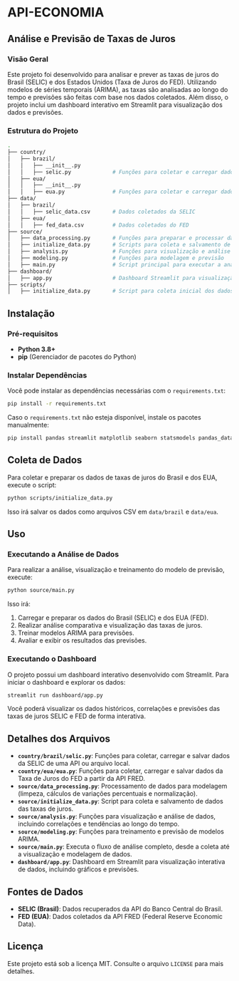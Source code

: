 # API-ECONOMIA

## Análise e Previsão de Taxas de Juros

### Visão Geral

Este projeto foi desenvolvido para analisar e prever as taxas de juros do Brasil (SELIC) e dos Estados Unidos (Taxa de Juros do FED). Utilizando modelos de séries temporais (ARIMA), as taxas são analisadas ao longo do tempo e previsões são feitas com base nos dados coletados. Além disso, o projeto inclui um dashboard interativo em Streamlit para visualização dos dados e previsões.

### Estrutura do Projeto

```bash
.
├── country/
│   ├── brazil/
│   │   ├── __init__.py     
│   │   ├── selic.py             # Funções para coletar e carregar dados da SELIC
│   ├── eua/
│   │   ├── __init__.py     
│   │   ├── eua.py               # Funções para coletar e carregar dados do FED
├── data/
│   ├── brazil/
│   │   ├── selic_data.csv       # Dados coletados da SELIC
│   ├── eua/
│   │   ├── fed_data.csv         # Dados coletados do FED
├── source/
│   ├── data_processing.py       # Funções para preparar e processar dados para modelagem
│   ├── initialize_data.py       # Scripts para coleta e salvamento de dados
│   ├── analysis.py              # Funções para visualização e análise dos dados
│   ├── modeling.py              # Funções para modelagem e previsão
│   ├── main.py                  # Script principal para executar a análise completa
├── dashboard/
│   ├── app.py                   # Dashboard Streamlit para visualização interativa
├── scripts/
│   ├── initialize_data.py       # Script para coleta inicial dos dados
```

## Instalação

### Pré-requisitos

- **Python 3.8+**
- **pip** (Gerenciador de pacotes do Python)

### Instalar Dependências

Você pode instalar as dependências necessárias com o `requirements.txt`:

```bash
pip install -r requirements.txt
```

Caso o `requirements.txt` não esteja disponível, instale os pacotes manualmente:

```bash
pip install pandas streamlit matplotlib seaborn statsmodels pandas_datareader
```

## Coleta de Dados

Para coletar e preparar os dados de taxas de juros do Brasil e dos EUA, execute o script:

```bash
python scripts/initialize_data.py
```

Isso irá salvar os dados como arquivos CSV em `data/brazil` e `data/eua`.

## Uso

### Executando a Análise de Dados

Para realizar a análise, visualização e treinamento do modelo de previsão, execute:

```bash
python source/main.py
```

Isso irá:

1. Carregar e preparar os dados do Brasil (SELIC) e dos EUA (FED).
2. Realizar análise comparativa e visualização das taxas de juros.
3. Treinar modelos ARIMA para previsões.
4. Avaliar e exibir os resultados das previsões.

### Executando o Dashboard

O projeto possui um dashboard interativo desenvolvido com Streamlit. Para iniciar o dashboard e explorar os dados:

```bash
streamlit run dashboard/app.py
```

Você poderá visualizar os dados históricos, correlações e previsões das taxas de juros SELIC e FED de forma interativa.

## Detalhes dos Arquivos

- **`country/brazil/selic.py`**: Funções para coletar, carregar e salvar dados da SELIC de uma API ou arquivo local.
- **`country/eua/eua.py`**: Funções para coletar, carregar e salvar dados da Taxa de Juros do FED a partir da API FRED.
- **`source/data_processing.py`**: Processamento de dados para modelagem (limpeza, cálculos de variações percentuais e normalização).
- **`source/initialize_data.py`**: Script para coleta e salvamento de dados das taxas de juros.
- **`source/analysis.py`**: Funções para visualização e análise de dados, incluindo correlações e tendências ao longo do tempo.
- **`source/modeling.py`**: Funções para treinamento e previsão de modelos ARIMA.
- **`source/main.py`**: Executa o fluxo de análise completo, desde a coleta até a visualização e modelagem de dados.
- **`dashboard/app.py`**: Dashboard em Streamlit para visualização interativa de dados, incluindo gráficos e previsões.

## Fontes de Dados

- **SELIC (Brasil)**: Dados recuperados da API do Banco Central do Brasil.
- **FED (EUA)**: Dados coletados da API FRED (Federal Reserve Economic Data).

## Licença

Este projeto está sob a licença MIT. Consulte o arquivo `LICENSE` para mais detalhes.
